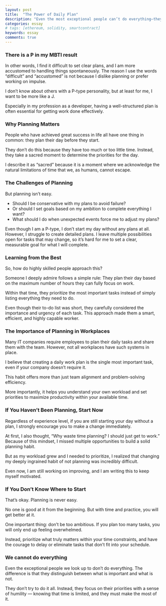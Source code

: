 ```yaml
---
layout: post
title:  "The Power of Daily Plan"
description: "Even the most exceptional people can’t do everything—they simply prioritize what truly matters, recognizing their limits and making the most of their time with humility."
categories: essay
# tags: [ethereum, solidity, smartcontract]
keywords: essay
comments: true
---
```


### There is a P in my MBTI result

In other words, I find it difficult to set clear plans, and I am more accustomed to handling things spontaneously. The reason I use the words “difficult” and “accustomed” is not because I dislike planning or prefer working on impulse.

I don’t know about others with a P-type personality, but at least for me, I want to be more like a J.

Especially in my profession as a developer, having a well-structured plan is often essential for getting work done effectively.

### Why Planning Matters

People who have achieved great success in life all have one thing in common: they plan their day before they start.

They don’t do this because they have too much or too little time. Instead, they take a sacred moment to determine the priorities for the day.

I describe it as “sacred” because it is a moment where we acknowledge the natural limitations of time that we, as humans, cannot escape.

### The Challenges of Planning

But planning isn’t easy.

- Should I be conservative with my plans to avoid failure?
- Or should I set goals based on my ambition to complete everything I want?
- What should I do when unexpected events force me to adjust my plans?

Even though I am a P-type, I don’t start my day without any plans at all.
However, I struggle to create detailed plans.
I leave multiple possibilities open for tasks that may change, so it’s hard for me to set a clear, measurable goal for what I will complete.

### Learning from the Best

So, how do highly skilled people approach this?

Someone I deeply admire follows a simple rule:
They plan their day based on the maximum number of hours they can fully focus on work.

Within that time, they prioritize the most important tasks instead of simply listing everything they need to do.

Even though their to-do list was short, they carefully considered the importance and urgency of each task.
This approach made them a smart, efficient, and highly capable worker.

### The Importance of Planning in Workplaces

Many IT companies require employees to plan their daily tasks and share them with the team.
However, not all workplaces have such systems in place.

I believe that creating a daily work plan is the single most important task, even if your company doesn’t require it.

This habit offers more than just team alignment and problem-solving efficiency.

More importantly, it helps you understand your own workload and set priorities to maximize productivity within your available time.

### If You Haven’t Been Planning, Start Now

Regardless of experience level, if you are still starting your day without a plan, I strongly encourage you to make a change immediately.

At first, I also thought, “Why waste time planning? I should just get to work.”
Because of this mindset, I missed multiple opportunities to build a solid planning habit.

But as my workload grew and I needed to prioritize,
I realized that changing my deeply ingrained habit of not planning was incredibly difficult.

Even now, I am still working on improving,
and I am writing this to keep myself motivated.

### If You Don’t Know Where to Start

That’s okay. Planning is never easy.

No one is good at it from the beginning.
But with time and practice, you will get better at it.

One important thing: don’t be too ambitious.
If you plan too many tasks, you will only end up feeling overwhelmed.

Instead, prioritize what truly matters within your time constraints,
and have the courage to delay or eliminate tasks that don’t fit into your schedule.

### We cannot do everything

Even the exceptional people we look up to don’t do everything.
The difference is that they distinguish between what is important and what is not.

They don’t try to do it all.
Instead, they focus on their priorities with a sense of humility
— knowing that time is limited, and they must make the most of it.
